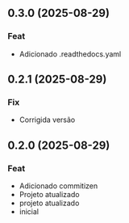 ## 0.3.0 (2025-08-29)

### Feat

- Adicionado .readthedocs.yaml

## 0.2.1 (2025-08-29)

### Fix

- Corrigida versão

## 0.2.0 (2025-08-29)

### Feat

- Adicionado commitizen
- Projeto atualizado
- projeto atualizado
- inicial
